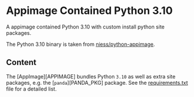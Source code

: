# Appimage Contained Python 3.10

A appimage contained Python 3.10 with custom install python site packages.

The Python 3.10 binary is taken from [niess/python-appimage](https://github.com/niess/python-appimage).

## Content

The [AppImage][APPIMAGE] bundles Python `3.10` as well as extra site packages, e.g. the [`panda`][PANDA_PKG] package. See the
[requirements.txt](appimage/requirements.txt) file for a detailed list.
